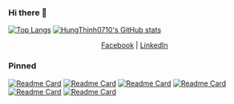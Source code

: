 ### Hi there 👋

<!--
**HungThinh0710/HungThinh0710** is a ✨ _special_ ✨ repository because its `README.md` (this file) appears on your GitHub profile.

Here are some ideas to get you started:

- 🔭 I’m currently working on ...
- 🌱 I’m currently learning ...
- 👯 I’m looking to collaborate on ...
- 🤔 I’m looking for help with ...
- 💬 Ask me about ...
- 📫 How to reach me: ...
- 😄 Pronouns: ...
- ⚡ Fun fact: ...
-->
<p align="center">

[![Top Langs](https://github-readme-stats.vercel.app/api/top-langs/?username=hungthinh0710&layout=compact&hide=html,css,blade&langs_count=8)](https://github.com/HungThinh0710/)
[![HungThinh0710's GitHub stats](https://github-readme-stats.vercel.app/api?username=hungthinh0710&show_icons=true)](https://github.com/HungThinh0710/)
</p>

<p align="center">
<a href="https://fb.com/hungthinh0710" target="blank">Facebook</a>  | 
<a href="https://linkedin.com/in/nguyenhungthinh" target="blank">LinkedIn</a>
</p>

### Pinned

[![Readme Card](https://github-readme-stats.vercel.app/api/pin/?username=hungthinh0710&repo=recruitment-management)](https://github.com/HungThinh0710/recruitment-management)
[![Readme Card](https://github-readme-stats.vercel.app/api/pin/?username=hungthinh0710&repo=Laravel5-SpaManagement)](https://github.com/HungThinh0710/Laravel5-SpaManagement)
[![Readme Card](https://github-readme-stats.vercel.app/api/pin/?username=hungthinh0710&repo=LearnVocabularyAPI)](https://github.com/HungThinh0710/LearnVocabularyAPI)
[![Readme Card](https://github-readme-stats.vercel.app/api/pin/?username=hungthinh0710&repo=KaiNixTool)](https://github.com/HungThinh0710/KaiNixTool)
[![Readme Card](https://github-readme-stats.vercel.app/api/pin/?username=hungthinh0710&repo=QRCodeForTravel)](https://github.com/HungThinh0710/QRCodeForTravel)
[![Readme Card](https://github-readme-stats.vercel.app/api/pin/?username=hungthinh0710&repo=vnjobs-mobile)](https://github.com/HungThinh0710/vnjobs-mobile)

